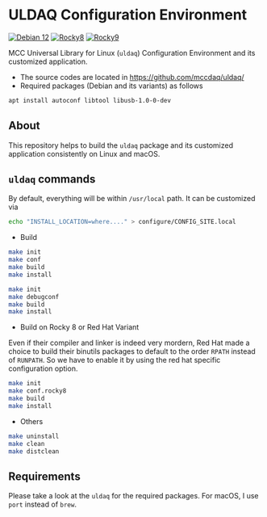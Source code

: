 # ULDAQ Configuration Environment

[![Debian 12](https://github.com/jeonghanlee/uldaq-env/actions/workflows/debian12.yml/badge.svg)](https://github.com/jeonghanlee/uldaq-env/actions/workflows/debian12.yml)
[![Rocky8](https://github.com/jeonghanlee/uldaq-env/actions/workflows/rocky8.yml/badge.svg)](https://github.com/jeonghanlee/uldaq-env/actions/workflows/rocky8.yml)
[![Rocky9](https://github.com/jeonghanlee/uldaq-env/actions/workflows/rocky9.yml/badge.svg)](https://github.com/jeonghanlee/uldaq-env/actions/workflows/rocky9.yml)

MCC Universal Library for Linux (`uldaq`) Configuration Environment and its customized application.

* The source codes are located in <https://github.com/mccdaq/uldaq/>
* Required packages (Debian and its variants) as follows

```bash
apt install autoconf libtool libusb-1.0-0-dev
```

## About
This repository helps to build the `uldaq` package and its customized application consistently on Linux and macOS.

## `uldaq` commands

By default, everything will be within `/usr/local` path. It can be customized via

```bash
echo "INSTALL_LOCATION=where...." > configure/CONFIG_SITE.local
```

* Build

```bash
make init
make conf
make build
make install
```

```bash
make init
make debugconf 
make build
make install
```

* Build on Rocky 8 or Red Hat Variant

Even if their compiler and linker is indeed very mordern, Red Hat made a choice to build their binutils packages to default to the order `RPATH` instead of `RUNPATH`. So we have to enable it by using the red hat specific configuration option.


```bash
make init
make conf.rocky8
make build
make install
```



* Others

```bash
make uninstall
make clean
make distclean
```

## Requirements

Please take a look at the `uldaq` for the required packages. For macOS, I use `port` instead of `brew`.
